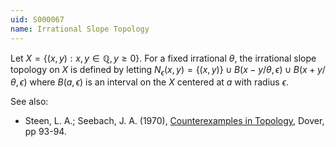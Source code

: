 ```yaml
---
uid: S000067
name: Irrational Slope Topology
---
```

Let $X = \{(x,y) : x,y \in \mathbb{Q}, y \geq 0\}$. For a fixed irrational $\theta$, the irrational slope topology on $X$ is defined by letting $N_\epsilon(x,y) = \{(x,y)\} \cup B(x - y/\theta, \epsilon) \cup B(x + y/\theta, \epsilon)$ where $B(a, \epsilon)$ is an interval on the $X$ centered at $a$ with radius $\epsilon$.

See also:

* Steen, L. A.; Seebach, J. A. (1970), [Counterexamples in Topology](http://books.google.com/books/about/Counterexamples_in_Topology.html?id=DkEuGkOtSrUC), Dover, pp 93-94.

